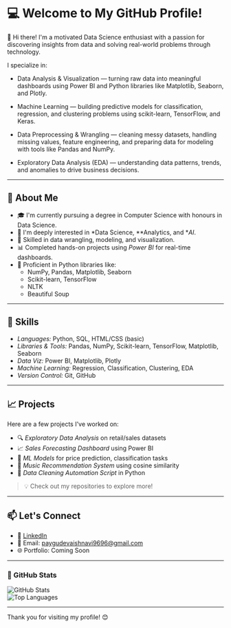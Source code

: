 # 💻 Welcome to My GitHub Profile!

👋 Hi there!
I'm a motivated Data Science enthusiast with a passion for discovering insights from data and solving real-world problems through technology.

I specialize in:

- Data Analysis & Visualization — turning raw data into meaningful dashboards using Power BI and Python libraries like Matplotlib, Seaborn, and Plotly.

- Machine Learning — building predictive models for classification, regression, and clustering problems using scikit-learn, TensorFlow, and Keras.

- Data Preprocessing & Wrangling — cleaning messy datasets, handling missing values, feature engineering, and preparing data for modeling with tools like Pandas and NumPy.

- Exploratory Data Analysis (EDA) — understanding data patterns, trends, and anomalies to drive business decisions.

---

## 🧠 About Me

- 🎓 I'm currently pursuing a degree in Computer Science with honours in Data Science.
- 🔬 I'm deeply interested in *Data Science, **Analytics, and **AI*.
- 🧰 Skilled in data wrangling, modeling, and visualization.
- 📊 Completed hands-on projects using *Power BI* for real-time dashboards.
- 🐍 Proficient in Python libraries like:
  - NumPy, Pandas, Matplotlib, Seaborn
  - Scikit-learn, TensorFlow
  - NLTK
  - Beautiful Soup

---

## 🚀 Skills

- *Languages:* Python, SQL, HTML/CSS (basic)
- *Libraries & Tools:* Pandas, NumPy, Scikit-learn, TensorFlow, Matplotlib, Seaborn
- *Data Viz:* Power BI, Matplotlib, Plotly
- *Machine Learning:* Regression, Classification, Clustering, EDA
- *Version Control:* Git, GitHub

---

## 📈 Projects

Here are a few projects I've worked on:

- 🔍 *Exploratory Data Analysis* on retail/sales datasets
- 📈 *Sales Forecasting Dashboard* using Power BI
- 🤖 *ML Models* for price prediction, classification tasks
- 🎵 *Music Recommendation System* using cosine similarity
- 🧹 *Data Cleaning Automation Script* in Python

> 💡 Check out my repositories to explore more!

---

## 📫 Let's Connect

- 💼 [LinkedIn](https://linkedin.com/in/your-profile)  
- 📧 Email: paygudevaishnavi9696@gmail.com  
- 🌐 Portfolio: Coming Soon

---

### 🔧 GitHub Stats

![GitHub Stats](https://github-readme-stats.vercel.app/api?username=ShubhamUbale22&show_icons=true&theme=tokyonight)  
![Top Languages](https://github-readme-stats.vercel.app/api/top-langs/?username=ShubhamUbale22&layout=compact&theme=tokyonight)

---

Thank you for visiting my profile! 😊
